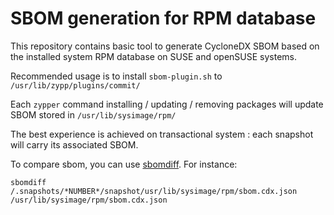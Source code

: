 # SBOM generation for RPM database

This repository contains basic tool to generate CycloneDX SBOM based on the installed system RPM database on SUSE and openSUSE systems.

Recommended usage is to install `sbom-plugin.sh` to `/usr/lib/zypp/plugins/commit/`

Each `zypper` command installing / updating / removing packages will update SBOM stored in `/usr/lib/sysimage/rpm/`

The best experience is achieved on transactional system : each snapshot will carry its associated SBOM.

To compare sbom, you can use [sbomdiff](<https://github.com/anthonyharrison/sbomdiff>). For instance:

`sbomdiff /.snapshots/*NUMBER*/snapshot/usr/lib/sysimage/rpm/sbom.cdx.json /usr/lib/sysimage/rpm/sbom.cdx.json`

